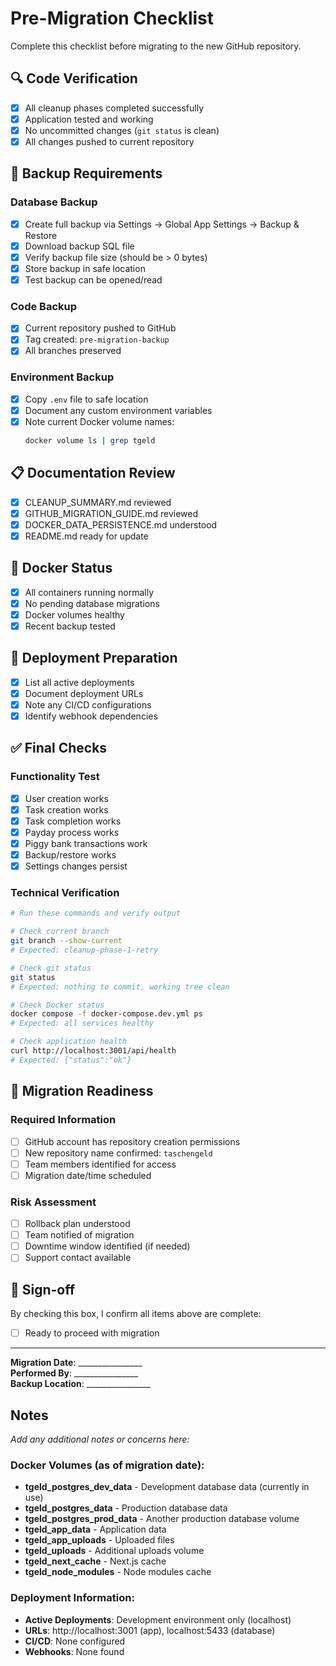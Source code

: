 # Pre-Migration Checklist

Complete this checklist before migrating to the new GitHub repository.

## 🔍 Code Verification

- [x] All cleanup phases completed successfully
- [x] Application tested and working
- [x] No uncommitted changes (`git status` is clean)
- [x] All changes pushed to current repository

## 💾 Backup Requirements

### Database Backup
- [x] Create full backup via Settings → Global App Settings → Backup & Restore
- [x] Download backup SQL file
- [x] Verify backup file size (should be > 0 bytes)
- [x] Store backup in safe location
- [x] Test backup can be opened/read

### Code Backup
- [x] Current repository pushed to GitHub
- [x] Tag created: `pre-migration-backup`
- [x] All branches preserved

### Environment Backup
- [x] Copy `.env` file to safe location
- [x] Document any custom environment variables
- [x] Note current Docker volume names:
  ```bash
  docker volume ls | grep tgeld
  ```

## 📋 Documentation Review

- [x] CLEANUP_SUMMARY.md reviewed
- [x] GITHUB_MIGRATION_GUIDE.md reviewed
- [x] DOCKER_DATA_PERSISTENCE.md understood
- [x] README.md ready for update

## 🐳 Docker Status

- [x] All containers running normally
- [x] No pending database migrations
- [x] Docker volumes healthy
- [x] Recent backup tested

## 🚀 Deployment Preparation

- [x] List all active deployments
- [x] Document deployment URLs
- [x] Note any CI/CD configurations
- [x] Identify webhook dependencies

## ✅ Final Checks

### Functionality Test
- [x] User creation works
- [x] Task creation works
- [x] Task completion works
- [x] Payday process works
- [x] Piggy bank transactions work
- [x] Backup/restore works
- [x] Settings changes persist

### Technical Verification
```bash
# Run these commands and verify output

# Check current branch
git branch --show-current
# Expected: cleanup-phase-1-retry

# Check git status
git status
# Expected: nothing to commit, working tree clean

# Check Docker status
docker compose -f docker-compose.dev.yml ps
# Expected: all services healthy

# Check application health
curl http://localhost:3001/api/health
# Expected: {"status":"ok"}
```

## 🎯 Migration Readiness

### Required Information
- [ ] GitHub account has repository creation permissions
- [ ] New repository name confirmed: `taschengeld`
- [ ] Team members identified for access
- [ ] Migration date/time scheduled

### Risk Assessment
- [ ] Rollback plan understood
- [ ] Team notified of migration
- [ ] Downtime window identified (if needed)
- [ ] Support contact available

## 📝 Sign-off

By checking this box, I confirm all items above are complete:
- [ ] Ready to proceed with migration

---

**Migration Date**: ________________  
**Performed By**: ________________  
**Backup Location**: ________________  

## Notes

_Add any additional notes or concerns here:_

### Docker Volumes (as of migration date):
- **tgeld_postgres_dev_data** - Development database data (currently in use)
- **tgeld_postgres_data** - Production database data
- **tgeld_postgres_prod_data** - Another production database volume
- **tgeld_app_data** - Application data
- **tgeld_app_uploads** - Uploaded files
- **tgeld_uploads** - Additional uploads volume
- **tgeld_next_cache** - Next.js cache
- **tgeld_node_modules** - Node modules cache

### Deployment Information:
- **Active Deployments**: Development environment only (localhost)
- **URLs**: http://localhost:3001 (app), localhost:5433 (database)
- **CI/CD**: None configured
- **Webhooks**: None found